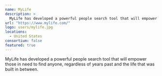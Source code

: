 ```yaml
---
name: MyLife
description: > 
  MyLife has developed a powerful people search tool that will empower those in need to find anyone, regardless of years past and the life that was built in between.
url: "https://www.mylife.com/"
logo: users/mylife.jpg
locations: 
  - United States
consortium: false
featured: true
---
```


MyLife has developed a powerful people search tool that will empower those in need to find anyone, regardless of years past and the life that was built in between.